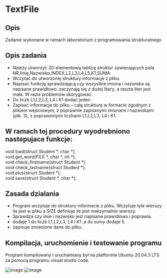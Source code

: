 # TextFile

## Opis
Zadanie wykonane w ramach laboratorium z programowania strukturalnego

## Opis zadania

- Należy utworzyć 20-elementową tablicę struktur zawierających pola NR,Imię,Nazwisko,INDEX,L2,L3,L4,L5,K1,SUMA
- Wczytać do utworzonej struktury informacje z pliku.
- Napisać funkcję sprawdzającą czy wszystkie imiona i nazwiska są napisane prawidłowo: zaczynają się z dużej litery, a reszta liter jest mała. W razie problemów skorygować.
- Do liczb L1,L2,L3, L4 i K1 dodać jeden.
- Zapisać informacje do pliku – całą strukturę w formacie zgodnym z plikiem wejściowym, z poprawnie zapisanymi imionami i nazwiskami (ptk. 3), z poprawionymi liczbami L1,L2,L3, L4 i K1.

## W ramach tej procedury wyodrebniono nastepujace funkcje:

void load(struct Student *, char *);\
void get_word(FILE *, char *, int *);\
void check_firstname(struct Student *);\
void check_lastname(struct Student *);\
void plus(struct Student *);\
void save(struct Student *, char *);

## Zasada dzialania

- Program wczytuje do struktury informacie z pliku. Wczytuje tyle wierszy ile jest w pliku a SIZE definiuje ile jest maksymalnie wierszy.
- Sprawdza czy imie i nazwisko jest napisane prawidlowo i poprawia.
- dodaje 1 do liczb L1,L2,L3, L4 i K1 ,a do sumy dodaje 5.
- zapisuje zmienione dane do pliku.

## Kompilacja, uruchomienie i testowanie programu
Program kompilowany i uruchamiany był na platformie Ubuntu 20.04.3 LTS za pomocą programu visual studio code.

![image](https://github.com/MatiBer/TextFile_C/assets/106385056/5f2d062b-1ae8-42fb-9076-acdfc39f7fd0)
![image](https://github.com/MatiBer/TextFile_C/assets/106385056/cf01ad07-601c-44e7-b731-b7f6d6ed7bc1)

